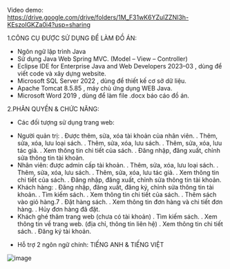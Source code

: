 Video demo: https://drive.google.com/drive/folders/1M_F31wK6YZuIZZNI3h-KEszoIGKZa0i4?usp=sharing

1.CÔNG CỤ ĐƯỢC SỬ DỤNG ĐỂ LÀM ĐỒ ÁN:
- Ngôn ngữ lập trình Java
- Sử dụng Java Web Spring MVC. (Model – View – Controller)
- Eclipse IDE for Enterprise Java and Web Developers 2023–03 , dùng để viết code và xây dựng website.
- Microsoft SQL Server 2022 , dùng để thiết kế cơ sở dữ liệu.
- Apache Tomcat 8.5.85 , máy chủ ứng dụng WEB Java.
- Microsoft Word 2019 , dùng để làm file .docx báo cáo đồ án.

2.PHÂN QUYỀN & CHỨC NĂNG:
 * Các đối tượng sử dụng trang web:
- Người quản trị:
. Được thêm, sửa, xóa tài khoản của nhân viên.
. Thêm, sửa, xóa, lưu loại sách.
. Thêm, sửa, xóa, lưu sách.
. Thêm, sửa, xóa, lưu tác giả.
. Xem thông tin chi tiết của sách.
. Đăng nhập, đăng xuất, chỉnh sửa thông tin tài khoản.
- Nhân viên: được admin cấp tài khoản.
. Thêm, sửa, xóa, lưu loại sách.
. Thêm, sửa, xóa, lưu sách.
. Thêm, sửa, xóa, lưu tác giả.
. Xem thông tin chi tiết của sách.
. Đăng nhập, đăng xuất, chỉnh sửa thông tin tài khoản.
- Khách hàng:
. Đăng nhập, đăng xuất, đăng ký, chỉnh sửa thông tin tài khoản.
. Tìm kiếm sách.
. Xem thông tin chi tiết của sách.
. Thêm sách vào giỏ hàng.7
. Đặt hàng sách.
. Xem thông tin đơn hàng và chi tiết đơn hàng.
. Hủy đơn hàng đã đặt.
- Khách ghé thăm trang web (chưa có tài khoản)
. Tìm kiếm sách.
. Xem thông tin về trang web. (địa chỉ, thông tin liên hệ)
. Xem thông tin chi tiết sách.
. Đăng ký tài khoản.
* Hỗ trợ 2 ngôn ngữ chính: TIẾNG ANH & TIẾNG VIỆT 

![image](https://github.com/idiotman-2212/website-onlineBookStore/assets/82036270/170ecc97-7ace-4c1e-ac7d-a328f402fbc0)

